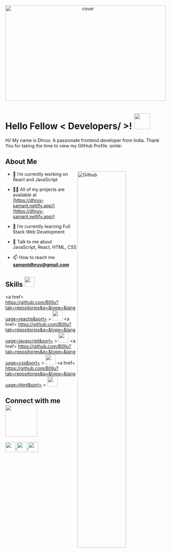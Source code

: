 
<div align="center">
<img width="100%" height = "300px" src="https://64.media.tumblr.com/d188b7f3ad01a687f33f71b5ff30e359/tumblr_org7ji1X5H1vnpq1xo5_1280.png" alt="cover" />
</div>

<h1> Hello Fellow < Developers/ >! <img src = "https://raw.githubusercontent.com/MartinHeinz/MartinHeinz/master/wave.gif" width = 50px> </h1>
<p align='center'>

</p>
<div size='20px'> Hi! My name is Dhruv. A passionate frontend developer from India. Thank You for taking the time to view my GitHub Profile :smile: 
</div>

<h2> About Me </h2>

<img width="55%" align="right" alt="Github" src="https://raw.githubusercontent.com/onimur/.github/master/.resources/git-header.svg" />


- 🔭 I’m currently working on React and JavaScript
 
- 👨‍💻 All of my projects are available at <br/> [https://dhruv-samant.netlify.app/](https://dhruv-samant.netlify.app/)

- 🌱 I’m currently learning Full Stack Web Development 

- 💬 Talk to me about JavaScript, React, HTML, CSS 
 
- 📫 How to reach me **samantdhruv@gmail.com**

<h2> Skills <img src = "https://media2.giphy.com/media/QssGEmpkyEOhBCb7e1/giphy.gif?cid=ecf05e47a0n3gi1bfqntqmob8g9aid1oyj2wr3ds3mg700bl&rid=giphy.gif" width = 32px> </h2>
 
<a href= https://github.com/B0llu?tab=repositories&q=&type=&language=reactjs&sort= > <img width ='32px' src ='https://raw.githubusercontent.com/rahulbanerjee26/githubAboutMeGenerator/main/icons/reactjs.svg'> </a>
<a href= https://github.com/B0llu?tab=repositories&q=&type=&language=javascript&sort= > <img width ='32px' src ='https://raw.githubusercontent.com/rahulbanerjee26/githubAboutMeGenerator/main/icons/javascript.svg'> </a>
<a href= https://github.com/B0llu?tab=repositories&q=&type=&language=css&sort= > <img width ='32px' src ='https://raw.githubusercontent.com/rahulbanerjee26/githubAboutMeGenerator/main/icons/css.svg'> </a>
<a href= https://github.com/B0llu?tab=repositories&q=&type=&language=html&sort= > <img width ='32px' src ='https://raw.githubusercontent.com/rahulbanerjee26/githubAboutMeGenerator/main/icons/html.svg'> </a>


<h2> Connect with me <img src='https://raw.githubusercontent.com/ShahriarShafin/ShahriarShafin/main/Assets/handshake.gif' width="100px"> </h2>
 <a href = 'https://www.linkedin.com/in/https://www.linkedin.com/in/dhruv-samant-4a527b218/'> <img width = '32px' align= 'center' src="https://raw.githubusercontent.com/rahulbanerjee26/githubAboutMeGenerator/main/icons/linked-in-alt.svg"/> </a> 
 <a href = 'https://www.twitter.com/https://twitter.com/TheBestDhruv'> <img width = '32px' align= 'center' src="https://raw.githubusercontent.com/rahulbanerjee26/githubAboutMeGenerator/main/icons/twitter.svg"/> </a> 
 <a href = 'https://www.github.com/B0llu'> <img width = '32px' align= 'center' src="https://raw.githubusercontent.com/rahulbanerjee26/githubAboutMeGenerator/main/icons/github.svg"/> </a> 
